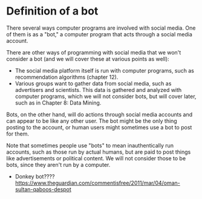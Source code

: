 # Definition of a bot

There several ways computer programs are involved with social media. One of them is as a "bot," a computer program that acts through a social media account.

There are other ways of programming with social media that we won't consider a bot (and we will cover these at various points as well):
- The social media platform itself is run with computer programs, such as recommendation algorithms (chapter 12).
- Various groups want to gather data from social media, such as advertisers and scientists. This data is gathered and analyzed with computer programs, which we will not consider bots, but will cover later, such as in Chapter 8: Data Mining.

Bots, on the other hand, will do actions through social media accounts and can appear to be like any other user. The bot might be the only thing posting to the account, or human users might sometimes use a bot to post for them.

Note that sometimes people use "bots" to mean inauthentically run accounts, such as those run by actual humans, but are paid to post things like advertisements or political content. We will not consider those to be bots, since they aren't run by a computer.


- Donkey bot???? https://www.theguardian.com/commentisfree/2011/mar/04/oman-sultan-qaboos-despot
